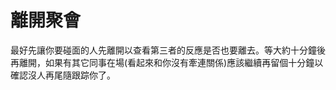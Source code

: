 [Title]: # (離開會議)
[Order]: # (6)

# 離開聚會

最好先讓你要碰面的人先離開以查看第三者的反應是否也要離去。等大約十分鐘後再離開，如果有其它同事在場(看起來和你沒有牽連關係)應該繼續再留個十分鐘以確認沒人再尾隨跟踪你了。